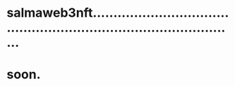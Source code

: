 # salmaweb3nft.........................................................................................
# soon.
